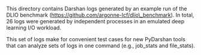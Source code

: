 This directory contains Darshan logs generated by an example run of
the DLIO benchmark (https://github.com/argonne-lcf/dlio\_benchmark).
In total, 26 logs were generated by independent processes in an
emulated deep learning I/O workload.

This set of logs make for convenient test cases for new PyDarshan
tools that can analyze sets of logs in one command (e.g., job\_stats
and file\_stats).
